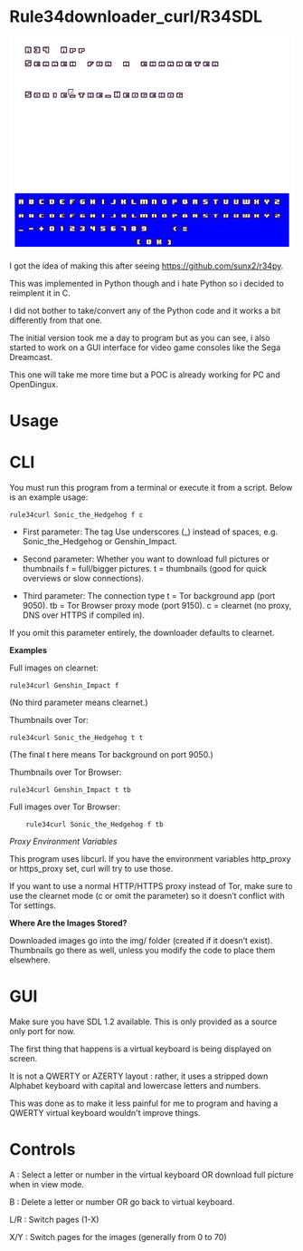 Rule34downloader_curl/R34SDL
======================

![R34SDL](https://raw.githubusercontent.com/gameblabla/r34downloader_curl/master/r34gui_main.png)

I got the idea of making this after seeing https://github.com/sunx2/r34py.

This was implemented in Python though and i hate Python so i decided to reimplent it in C.

I did not bother to take/convert any of the Python code and it works a bit differently from that one.

The initial version took me a day to program but as you can see, i also started to work on a GUI interface for video game consoles
like the Sega Dreamcast.

This one will take me more time but a POC is already working for PC and OpenDingux.

Usage
======

CLI
=====

You must run this program from a terminal or execute it from a script.
Below is an example usage:
```
rule34curl Sonic_the_Hedgehog f c
```
- First parameter: The tag
	Use underscores (_) instead of spaces, e.g. Sonic_the_Hedgehog or Genshin_Impact.

- Second parameter: Whether you want to download full pictures or thumbnails
	f = full/bigger pictures.
	t = thumbnails (good for quick overviews or slow connections).

- Third parameter: The connection type
	t = Tor background app (port 9050).
	tb = Tor Browser proxy mode (port 9150).
	c = clearnet (no proxy, DNS over HTTPS if compiled in).

If you omit this parameter entirely, the downloader defaults to clearnet.

**Examples**

Full images on clearnet:
```
rule34curl Genshin_Impact f
```
(No third parameter means clearnet.)

Thumbnails over Tor:
```
rule34curl Sonic_the_Hedgehog t t
```
(The final t here means Tor background on port 9050.)

Thumbnails over Tor Browser:
```
rule34curl Genshin_Impact t tb
```
Full images over Tor Browser:
```
    rule34curl Sonic_the_Hedgehog f tb
```

*Proxy Environment Variables*

This program uses libcurl. If you have the environment variables http_proxy or https_proxy set, curl will try to use those.

If you want to use a normal HTTP/HTTPS proxy instead of Tor, make sure to use the clearnet mode (c or omit the parameter) so it doesn’t conflict with Tor settings.

**Where Are the Images Stored?**

Downloaded images go into the img/ folder (created if it doesn’t exist). Thumbnails go there as well, unless you modify the code to place them elsewhere.

GUI
=====

Make sure you have SDL 1.2 available. This is only provided as a source only port for now.

The first thing that happens is a virtual keyboard is being displayed on screen.

It is not a QWERTY or AZERTY layout : rather, it uses a stripped down Alphabet keyboard with capital and lowercase letters and numbers.

This was done as to make it less painful for me to program and having a QWERTY virtual keyboard wouldn't improve things.

Controls
========

A : Select a letter or number in the virtual keyboard OR download full picture when in view mode.

B : Delete a letter or number OR go back to virtual keyboard.

L/R : Switch pages (1-X)

X/Y : Switch pages for the images (generally from 0 to 70)

